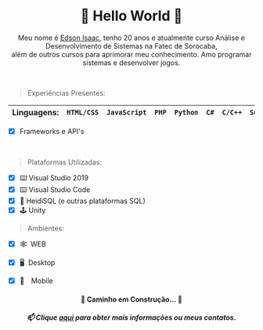 <h1 align="center">🌟 Hello World 🦖</h1>

<p align="center">
  Meu nome é <a href="https://edssaac.github.io/Portfolio/">Edson Isaac</a>, tenho 20 anos e atualmente curso Análise e Desenvolvimento de Sistemas na Fatec de Sorocaba,<br> além de outros cursos para aprimorar meu conhecimento. Amo programar sistemas e desenvolver jogos.
</p><br>

>Experiências Presentes:

| Linguagens: | `HTML/CSS` | `JavaScript` | `PHP` | `Python` | `C#` | `C/C++` | `SQL` |
|---|---|---|---|---|---|---|---|
- [x] Frameworks e API's
<br>

>Plataformas Utilizadas:
- [x] ⌨️ Visual Studio 2019
- [x] ⌨️ Visual Studio Code
- [x] 🎲 HeidiSQL (e outras plataformas SQL)
- [x] 🕹 Unity

>Ambientes:
- [x] 🕸️  WEB
- [x] 🖥  Desktop
- [x] 📱 Mobile


<h4 align="center"> 
	🚧  Caminho em Construção...  🚧
</h4>

<h5 align="center">
  📫 Clique <a href="https://edssaac.github.io/Portfolio/">aqui</a> para obter mais informações ou meus contatos.
</h5>


<!--
**Edssaac/Edssaac** is a ✨ _special_ ✨ repository because its `README.md` (this file) appears on your GitHub profile.

Here are some ideas to get you started:

- 🔭 I’m currently working on ...
- 🌱 I’m currently learning ...
- 👯 I’m looking to collaborate on ...
- 🤔 I’m looking for help with ...
- 💬 Ask me about ...
- 📫 How to reach me: ...
- 😄 Pronouns: ...
- ⚡ Fun fact: ...
-->
